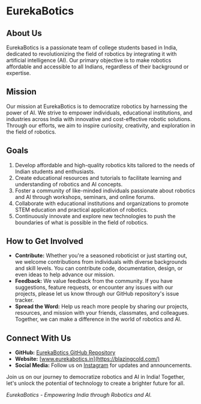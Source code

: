 # EurekaBotics

## About Us

EurekaBotics is a passionate team of college students based in India, dedicated to revolutionizing the field of robotics by integrating it with artificial intelligence (AI). Our primary objective is to make robotics affordable and accessible to all Indians, regardless of their background or expertise.

## Mission

Our mission at EurekaBotics is to democratize robotics by harnessing the power of AI. We strive to empower individuals, educational institutions, and industries across India with innovative and cost-effective robotic solutions. Through our efforts, we aim to inspire curiosity, creativity, and exploration in the field of robotics.

## Goals

1. Develop affordable and high-quality robotics kits tailored to the needs of Indian students and enthusiasts.
2. Create educational resources and tutorials to facilitate learning and understanding of robotics and AI concepts.
3. Foster a community of like-minded individuals passionate about robotics and AI through workshops, seminars, and online forums.
4. Collaborate with educational institutions and organizations to promote STEM education and practical application of robotics.
5. Continuously innovate and explore new technologies to push the boundaries of what is possible in the field of robotics.

## How to Get Involved

- **Contribute:** Whether you're a seasoned roboticist or just starting out, we welcome contributions from individuals with diverse backgrounds and skill levels. You can contribute code, documentation, design, or even ideas to help advance our mission.
- **Feedback:** We value feedback from the community. If you have suggestions, feature requests, or encounter any issues with our projects, please let us know through our GitHub repository's issue tracker.
- **Spread the Word:** Help us reach more people by sharing our projects, resources, and mission with your friends, classmates, and colleagues. Together, we can make a difference in the world of robotics and AI.

## Connect With Us

- **GitHub:** [EurekaBotics GitHub Repository](https://github.com/EurekaBotics)
- **Website:** [www.eurekabotics.in](https://blazingcold.com/)
- **Social Media:** Follow us on [Instagram](https://www.instagram.com/eurekabotics/) for updates and announcements.

Join us on our journey to democratize robotics and AI in India! Together, let's unlock the potential of technology to create a brighter future for all.

*EurekaBotics - Empowering India through Robotics and AI.*
